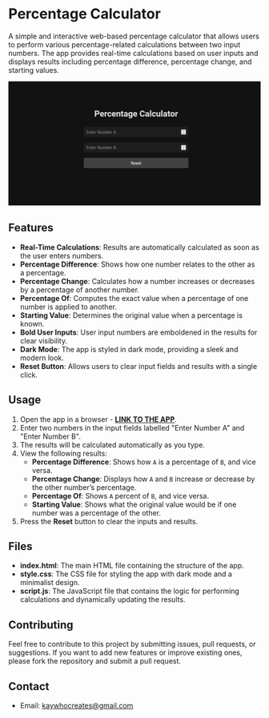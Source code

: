 # Percentage Calculator

A simple and interactive web-based percentage calculator that allows users to perform various percentage-related calculations between two input numbers. The app provides real-time calculations based on user inputs and displays results including percentage difference, percentage change, and starting values.

[![App Image](Non-App/App%20Image.png)](https://kay-who-codes.github.io/Percentage-Calculators/)

## Features

- **Real-Time Calculations**: Results are automatically calculated as soon as the user enters numbers.
- **Percentage Difference**: Shows how one number relates to the other as a percentage.
- **Percentage Change**: Calculates how a number increases or decreases by a percentage of another number.
- **Percentage Of**: Computes the exact value when a percentage of one number is applied to another.
- **Starting Value**: Determines the original value when a percentage is known.
- **Bold User Inputs**: User input numbers are emboldened in the results for clear visibility.
- **Dark Mode**: The app is styled in dark mode, providing a sleek and modern look.
- **Reset Button**: Allows users to clear input fields and results with a single click.

## Usage

1. Open the app in a browser - **[LINK TO THE APP](https://kay-who-codes.github.io/Percentage-Calculators/)**.
2. Enter two numbers in the input fields labelled "Enter Number A" and "Enter Number B".
3. The results will be calculated automatically as you type.
4. View the following results:
    - **Percentage Difference**: Shows how `A` is a percentage of `B`, and vice versa.
    - **Percentage Change**: Displays how `A` and `B` increase or decrease by the other number’s percentage.
    - **Percentage Of**: Shows `A` percent of `B`, and vice versa.
    - **Starting Value**: Shows what the original value would be if one number was a percentage of the other.
5. Press the **Reset** button to clear the inputs and results.

## Files

- **index.html**: The main HTML file containing the structure of the app.
- **style.css**: The CSS file for styling the app with dark mode and a minimalist design.
- **script.js**: The JavaScript file that contains the logic for performing calculations and dynamically updating the results.

## Contributing

Feel free to contribute to this project by submitting issues, pull requests, or suggestions. If you want to add new features or improve existing ones, please fork the repository and submit a pull request.

## Contact

- Email: [kaywhocreates@gmail.com](mailto:kaywhocreates@gmail.com)

